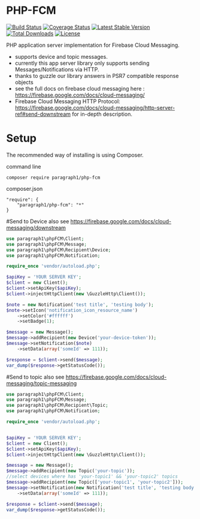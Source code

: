 # PHP-FCM
[![Build Status](https://travis-ci.org/Paragraph1/php-fcm.svg?branch=master)](https://travis-ci.org/Paragraph1/php-fcm)
[![Coverage Status](https://coveralls.io/repos/github/Paragraph1/php-fcm/badge.svg?branch=master)](https://coveralls.io/github/Paragraph1/php-fcm?branch=master)
[![Latest Stable Version](https://poser.pugx.org/paragraph1/php-fcm/v/stable)](https://packagist.org/packages/paragraph1/php-fcm)
[![Total Downloads](https://poser.pugx.org/paragraph1/php-fcm/downloads)](https://packagist.org/packages/paragraph1/php-fcm)
[![License](https://poser.pugx.org/paragraph1/php-fcm/license)](https://packagist.org/packages/paragraph1/php-fcm)

PHP application server implementation for Firebase Cloud Messaging.
- supports device and topic messages.
- currently this app server library only supports sending Messages/Notifications via HTTP.
- thanks to guzzle our library answers in PSR7 compatible response objects
- see the full docs on firebase cloud messaging here : https://firebase.google.com/docs/cloud-messaging/
- Firebase Cloud Messaging HTTP Protocol: https://firebase.google.com/docs/cloud-messaging/http-server-ref#send-downstream for in-depth description.


# Setup
The recommended way of installing is using Composer.

command line
```
composer require paragraph1/php-fcm
```

composer.json
```
"require": {
    "paragraph1/php-fcm": "*"
}
```

#Send to Device
also see https://firebase.google.com/docs/cloud-messaging/downstream
```php
use paragraph1\phpFCM\Client;
use paragraph1\phpFCM\Message;
use paragraph1\phpFCM\Recipient\Device;
use paragraph1\phpFCM\Notification;

require_once 'vendor/autoload.php';

$apiKey = 'YOUR SERVER KEY';
$client = new Client();
$client->setApiKey($apiKey);
$client->injectHttpClient(new \GuzzleHttp\Client());

$note = new Notification('test title', 'testing body');
$note->setIcon('notification_icon_resource_name')
    ->setColor('#ffffff')
    ->setBadge(1);

$message = new Message();
$message->addRecipient(new Device('your-device-token'));
$message->setNotification($note)
    ->setData(array('someId' => 111));

$response = $client->send($message);
var_dump($response->getStatusCode());
```

#Send to topic
also see https://firebase.google.com/docs/cloud-messaging/topic-messaging
```php
use paragraph1\phpFCM\Client;
use paragraph1\phpFCM\Message;
use paragraph1\phpFCM\Recipient\Topic;
use paragraph1\phpFCM\Notification;

require_once 'vendor/autoload.php';


$apiKey = 'YOUR SERVER KEY';
$client = new Client();
$client->setApiKey($apiKey);
$client->injectHttpClient(new \GuzzleHttp\Client());

$message = new Message();
$message->addRecipient(new Topic('your-topic'));
//select devices where has 'your-topic1' && 'your-topic2' topics
$message->addRecipient(new Topic(['your-topic1', 'your-topic2']));
$message->setNotification(new Notification('test title', 'testing body'))
    ->setData(array('someId' => 111));

$response = $client->send($message);
var_dump($response->getStatusCode());
```
